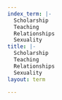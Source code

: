 ```yaml
---
index_term: |-
  Scholarship
  Teaching
  Relationships
  Sexuality
title: |-
  Scholarship
  Teaching
  Relationships
  Sexuality
layout: term

---
```

